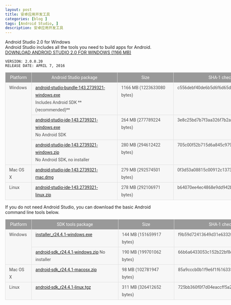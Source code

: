 ```yaml
---
layout: post
title: 安卓应用开发工具 
categories: [blog ]
tags: [Android Studio, ]
description: 安卓应用开发工具
---
```


Android Studio 2.0 for Windows<br />
Android Studio includes all the tools you need to build apps for Android.<br />
<a href="https://dl.google.com/dl/android/studio/install/2.0.0.20/android-studio-bundle-143.2739321-windows.exe">DOWNLOAD ANDROID STUDIO 2.0
FOR WINDOWS (1166 MB)</a> 

    VERSION: 2.0.0.20
    RELEASE DATE: APRIL 7, 2016
    
    
    
<table class="download" style="font-size: 14px; margin: 0.5em 1em 1em 0px; border-collapse: collapse; border-spacing: 0px; border: 0px; width: 880px; color: rgba(0, 0, 0, 0.682353); font-family: Roboto, sans-serif; line-height: 24px; background-color: #f7f7f7;">
<tbody>
<tr><th style="padding: 4px 12px; vertical-align: top; color: #ffffff; border: 1px solid #dddddd; font-weight: normal; background-color: #999999;">Platform</th><th style="padding: 4px 12px; vertical-align: top; color: #ffffff; border: 1px solid #dddddd; font-weight: normal; background-color: #999999;">Android Studio package</th><th style="padding: 4px 12px; vertical-align: top; color: #ffffff; border: 1px solid #dddddd; font-weight: normal; background-color: #999999;">Size</th><th style="padding: 4px 12px; vertical-align: top; color: #ffffff; border: 1px solid #dddddd; font-weight: normal; background-color: #999999;">SHA-1 checksum</th></tr>
<tr>
<td style="padding: 4px 12px; vertical-align: top; border: 1px solid #dddddd; background-color: inherit;" rowspan="3">Windows</td>
<td style="padding: 4px 12px; vertical-align: top; border: 1px solid #dddddd; background-color: inherit;">
<a href="https://dl.google.com/dl/android/studio/install/2.0.0.20/android-studio-bundle-143.2739321-windows.exe">android-studio-bundle-143.2739321-windows.exe</a> <br />
Includes Android SDK **(recommended)**</td>
<td id="win-bundle-size" style="padding: 4px 12px; vertical-align: top; border: 1px solid #dddddd; background-color: inherit;">1166 MB 
(1223633080 bytes)</td>
<td style="padding: 4px 12px; vertical-align: top; border: 1px solid #dddddd; background-color: inherit;">c556debf40de6b5d6f6d65d169a64398e3380183</td>
</tr>
<tr>
<td style="padding: 4px 12px; vertical-align: top; border: 1px solid #dddddd; background-color: inherit;">
<a href="https://dl.google.com/dl/android/studio/install/2.0.0.20/android-studio-ide-143.2739321-windows.exe">android-studio-ide-143.2739321-windows.exe</a> <br />
No Android SDK</td>
<td style="padding: 4px 12px; vertical-align: top; border: 1px solid #dddddd; background-color: inherit;">264 MB 
(277789224 bytes)</td>
<td style="padding: 4px 12px; vertical-align: top; border: 1px solid #dddddd; background-color: inherit;">3e8c25bd7b7f3aa326f7b2a349c4d67c550d13ac</td>
</tr>
<tr>
<td style="padding: 4px 12px; vertical-align: top; border: 1px solid #dddddd; background-color: inherit;">
<a href="https://dl.google.com/dl/android/studio/ide-zips/2.0.0.20/android-studio-ide-143.2739321-windows.zip">android-studio-ide-143.2739321-windows.zip</a> <br />
No Android SDK, no installer</td>
<td style="padding: 4px 12px; vertical-align: top; border: 1px solid #dddddd; background-color: inherit;">280 MB 
(294612422 bytes)</td>
<td style="padding: 4px 12px; vertical-align: top; border: 1px solid #dddddd; background-color: inherit;">705c00f52b715d6a845c97979ced6f9b1b3f11c6</td>
</tr>
<tr>
<td style="padding: 4px 12px; vertical-align: top; border: 1px solid #dddddd; background-color: inherit;">Mac OS X</td>
<td style="padding: 4px 12px; vertical-align: top; border: 1px solid #dddddd; background-color: inherit;">
<a href="https://dl.google.com/dl/android/studio/install/2.0.0.20/android-studio-ide-143.2739321-mac.dmg">android-studio-ide-143.2739321-mac.dmg</a> </td>
<td id="mac-bundle-size" style="padding: 4px 12px; vertical-align: top; border: 1px solid #dddddd; background-color: inherit;">279 MB 
(292574501 bytes)</td>
<td style="padding: 4px 12px; vertical-align: top; border: 1px solid #dddddd; background-color: inherit;">0f3d53a08815c00912c13738abc79e82207b20ed</td>
</tr>
<tr>
<td style="padding: 4px 12px; vertical-align: top; border: 1px solid #dddddd; background-color: inherit;">Linux</td>
<td style="padding: 4px 12px; vertical-align: top; border: 1px solid #dddddd; background-color: inherit;">
<a href="https://dl.google.com/dl/android/studio/ide-zips/2.0.0.20/android-studio-ide-143.2739321-linux.zip">android-studio-ide-143.2739321-linux.zip</a></td>
<td id="linux-bundle-size" style="padding: 4px 12px; vertical-align: top; border: 1px solid #dddddd; background-color: inherit;">278 MB 
(292106971 bytes)</td>
<td style="padding: 4px 12px; vertical-align: top; border: 1px solid #dddddd; background-color: inherit;">b64070ee4ec4868e9dd942b56f76864634cb0c67</td>
</tr>
</tbody>
</table>

If you do not need Android Studio, you can download the basic Android command line tools below.

<table class="download" style="font-size: 14px; margin: 0.5em 1em 1em 0px; border-collapse: collapse; border-spacing: 0px; border: 0px; width: 880px; color: rgba(0, 0, 0, 0.682353); font-family: Roboto, sans-serif; line-height: 24px; background-color: #f7f7f7;">
<tbody>
<tr><th style="padding: 4px 12px; vertical-align: top; color: #ffffff; border: 1px solid #dddddd; font-weight: normal; background-color: #999999;">Platform</th><th style="padding: 4px 12px; vertical-align: top; color: #ffffff; border: 1px solid #dddddd; font-weight: normal; background-color: #999999;">SDK tools package</th><th style="padding: 4px 12px; vertical-align: top; color: #ffffff; border: 1px solid #dddddd; font-weight: normal; background-color: #999999;">Size</th><th style="padding: 4px 12px; vertical-align: top; color: #ffffff; border: 1px solid #dddddd; font-weight: normal; background-color: #999999;">SHA-1 checksum</th></tr>
<tr>
<td style="padding: 4px 12px; vertical-align: top; border: 1px solid #dddddd; background-color: inherit;" rowspan="2">Windows</td>
<td style="padding: 4px 12px; vertical-align: top; border: 1px solid #dddddd; background-color: inherit;">
<a href="http://dl.google.com/android/installer_r24.4.1-windows.exe">installer_r24.4.1-windows.exe</a></td>
<td style="padding: 4px 12px; vertical-align: top; border: 1px solid #dddddd; background-color: inherit;">144 MB 
(151659917 bytes)</td>
<td style="padding: 4px 12px; vertical-align: top; border: 1px solid #dddddd; background-color: inherit;">f9b59d72413649d31e633207e31f456443e7ea0b</td>
</tr>
<tr>
<td style="padding: 4px 12px; vertical-align: top; border: 1px solid #dddddd; background-color: inherit;">
<a href="http://dl.google.com/android/android-sdk_r24.4.1-windows.zip">android-sdk_r24.4.1-windows.zip</a>
No installer</td>
<td style="padding: 4px 12px; vertical-align: top; border: 1px solid #dddddd; background-color: inherit;">190 MB 
(199701062 bytes)</td>
<td style="padding: 4px 12px; vertical-align: top; border: 1px solid #dddddd; background-color: inherit;">66b6a6433053c152b22bf8cab19c0f3fef4eba49</td>
</tr>
<tr>
<td style="padding: 4px 12px; vertical-align: top; border: 1px solid #dddddd; background-color: inherit;">Mac OS X</td>
<td style="padding: 4px 12px; vertical-align: top; border: 1px solid #dddddd; background-color: inherit;">
<a href="http://dl.google.com/android/android-sdk_r24.4.1-macosx.zip">android-sdk_r24.4.1-macosx.zip</a></td>
<td style="padding: 4px 12px; vertical-align: top; border: 1px solid #dddddd; background-color: inherit;">98 MB 
(102781947 bytes)</td>
<td style="padding: 4px 12px; vertical-align: top; border: 1px solid #dddddd; background-color: inherit;">85a9cccb0b1f9e6f1f616335c5f07107553840cd</td>
</tr>
<tr>
<td style="padding: 4px 12px; vertical-align: top; border: 1px solid #dddddd; background-color: inherit;">Linux</td>
<td style="padding: 4px 12px; vertical-align: top; border: 1px solid #dddddd; background-color: inherit;">
<a href="http://dl.google.com/android/android-sdk_r24.4.1-linux.tgz">android-sdk_r24.4.1-linux.tgz</a></td>
<td style="padding: 4px 12px; vertical-align: top; border: 1px solid #dddddd; background-color: inherit;">311 MB 
(326412652 bytes)</td>
<td style="padding: 4px 12px; vertical-align: top; border: 1px solid #dddddd; background-color: inherit;">725bb360f0f7d04eaccff5a2d57abdd49061326d</td>
</tr>
</tbody>
</table>
